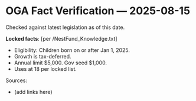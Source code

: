 # OGA Fact Verification — 2025-08-15
Checked against latest legislation as of this date.

**Locked facts**: [per /NestFund_Knowledge.txt]
- Eligibility: Children born on or after Jan 1, 2025.
- Growth is tax-deferred.
- Annual limit $5,000. Gov seed $1,000.
- Uses at 18 per locked list.

Sources:
- (add links here)
